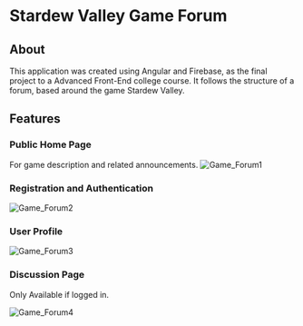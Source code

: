 # Stardew Valley Game Forum

## About
This application was created using Angular and Firebase, as the final project to a Advanced Front-End college course.
It follows the structure of a forum, based around the game Stardew Valley.

## Features

### Public Home Page

For game description and related announcements.
![Game_Forum1](https://user-images.githubusercontent.com/61749906/155386614-6751cea1-b2ae-4b1e-9062-fac8efdc09e7.png)

### Registration and Authentication

![Game_Forum2](https://user-images.githubusercontent.com/61749906/155386882-8cdb1546-e682-48e6-a16f-33247bafbf67.png)

### User Profile

![Game_Forum3](https://user-images.githubusercontent.com/61749906/155386922-30f4f43b-8d3e-47fc-82ee-e92b35f549bc.png)

### Discussion Page
Only Available if logged in.

![Game_Forum4](https://user-images.githubusercontent.com/61749906/155387102-bc725c5b-b6e4-4d08-a3f8-c295cce48660.png)
